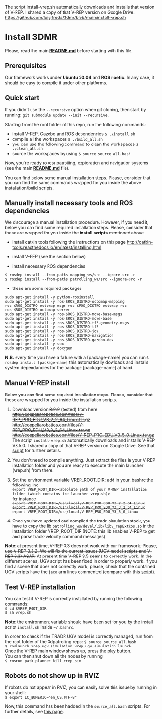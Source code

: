 The script install-vrep.sh automatically downloads and installs that version of V-REP. I shared a copy of that V-REP version on Google Drive.
https://github.com/luigifreda/3dmr/blob/main/install-vrep.sh
# Install 3DMR

Please, read the main **[README.md](./README.md)** before starting with this file.

## Prerequisites

Our framework works under **Ubuntu 20.04** and **ROS noetic**. In any case, it should be easy to compile it under other platforms. 


## Quick start

If you didn't use the `--recursive` option when git cloning, then start by running:
`git submodule update --init --recursive`.

Starting from the root folder of this repo, run the following commands: 
* install V-REP, Gazebo and ROS dependencies
`$ ./install.sh`
* compile all the workspaces 
`$ ./build_all.sh`
* you can use the following command to clean the workspaces 
`$ ./clean_all.sh `
* source the workspaces by using
`$ source source_all.bash`

Now, you're ready to test patrolling, exploration and navigation systems (see the main **[README.md](./README.md)** file). 

You can find below some manual installation steps. Please, consider that you can find the same commands wrapped for you inside the above installation/build scripts. 

## Manually install necessary tools and ROS dependencies

We discourage a manual installation procedure. However, if you need it, below you can find some required installation steps. Please, consider that these are wrapped for you inside the **install scripts** mentioned above. 

* install catkin tools following the instructions on this page 
http://catkin-tools.readthedocs.io/en/latest/installing.html

* install V-REP (see the section below)

* install necessary ROS dependencies 
```
$ rosdep install --from-paths mapping_ws/src --ignore-src -r
$ rosdep install --from-paths patrolling_ws/src --ignore-src -r
```

* these are some required packages 
```
sudo apt-get install -y python-rosinstall
sudo apt-get install -y ros-$ROS_DISTRO-octomap-mapping ros-$ROS_DISTRO-octomap-msgs ros-$ROS_DISTRO-octomap-ros ros-$ROS_DISTRO-octomap-server
sudo apt-get install -y ros-$ROS_DISTRO-move-base-msgs 
sudo apt-get install -y ros-$ROS_DISTRO-move-base
sudo apt-get install -y ros-$ROS_DISTRO-tf2-geometry-msgs 
sudo apt-get install -y ros-$ROS_DISTRO-tf2
sudo apt-get install -y ros-$ROS_DISTRO-joy
sudo apt-get install -y ros-$ROS_DISTRO-navigation
sudo apt-get install -y ros-$ROS_DISTRO-gazebo-dev
sudo apt-get install -y sox
sudo apt-get install -y doxygen
```

**N.B.** every time you have a failure with a [package-name] you can run
`$ rosdep install [package-name]`  this automatically dowloads and installs system dependancies for the package [package-name] at hand.

## Manual V-REP install

Below you can find some required installation steps. Please, consider that these are wrapped for you inside the installation scripts. 

1. Download version <strike>3.2.2</strike> (tested) from here    
<strike>http://coppeliarobotics.com/files/V-REP_PRO_EDU_V3_2_2_64_Linux.tar.gz</strike>    
<strike>http://coppeliarobotics.com/files/V-REP_PRO_EDU_V3_3_2_64_Linux.tar.gz</strike>    
<strike>http://coppeliarobotics.com/files/V-REP_PRO_EDU_V3_5_0_Linux.tar.gz</strike>
The script `install-vrep.sh` automatically downloads and installs V-REP V3.5.0. I shared a copy of that V-REP version on Google Drive. See that [script](https://github.com/luigifreda/3dmr/blob/main/install-vrep.sh) for further details.  

3. You don't need to compile anything. Just extract the files in your V-REP installation folder and you are ready to execute the main launcher (vrep.sh) from there.

4. Set the environment variable VREP_ROOT_DIR: add in your .bashrc the following line  
`export VREP_ROOT_DIR=<absolute path of your V-REP installation folder (which contains the launcher vrep.sh)>`  
for instance  
<strike>`export VREP_ROOT_DIR=/usr/local/V-REP_PRO_EDU_V3_2_2_64_Linux`</strike>   
<strike>`export VREP_ROOT_DIR=/usr/local/V-REP_PRO_EDU_V3_3_2_64_Linux`</strike>     
`export VREP_ROOT_DIR=/usr/local/V-REP_PRO_EDU_V3_5_0_Linux`

5. Once you have updated and compiled the tradr-simulation stack, you have to copy the lib `patrolling_ws/devel/lib/libv_repExtRos.so` in the
installation folder VREP_ROOT_DIR (NOTE: this lib enables V-REP to get and parse track-velocity command messages)

**Note**: <strike>at present time, V-REP 3.3 does not work with our framework. Please, use V-REP 3.2.2. We will fix the current issues (UGV model scripts and V-REP 3.3) ASAP.</strike> At present time V-REP 3.5 seems to correctly work. In the different scenes, UGV script has been fixed in order to properly work. If you find a scene that does not correctly work, please, check that the contained UGV scripts have the `jaco` arm lines commented (compare with this [script](./patrolling_ws/src/vrep/vrep_ugv_simulation/data/UGV-Script.txt)). 

## Test V-REP installation 

You can test if V-REP is correctly installated by running the following commands:     
`$ cd $VREP_ROOT_DIR`     
`$ sh vrep.sh`   

**Note**: the environment variable should have been set for you by the install script `install.sh` inside  `~/.bashrc`. 

In order to check if the TRADR UGV model is correctly managed, run from the root folder of the 3dpatrolling repo: 
`$ source source_all.bash`   
`$ roslaunch vrep_ugv_simulation vrep_ugv_simulation.launch`    
Once the V-REP main window shows up, press the play button.  
You can then shut down all the nodes by running     
`$ rosrun path_planner kill_vrep_sim`


## Robots do not show up in RVIZ 

If robots do not appear in RVIZ, you can easily solve this issue by running in your shell:     
`$ export LC_NUMERIC="en_US.UTF-8"`    

Now, this command has been hadded in the `source_all.bash` scripts. 
For further details, see [this page](https://answers.ros.org/question/266313/robot-model-not-showing-in-rviz/
).






